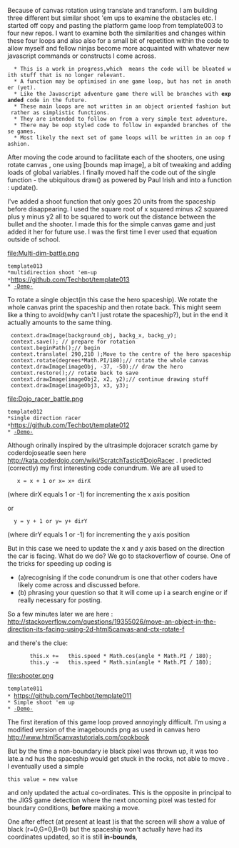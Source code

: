 Because of canvas rotation using translate and transform. I am building
three different but similar shoot 'em ups to examine the obstacles etc.
I started off copy and pasting the platform game loop from template003
to four new repos. I want to examine both the similarities and changes
within these four loops and also also for a small bit of repetition
within the code to allow myself and fellow ninjas become more acquainted
with whatever new javascript commands or constructs I come
across.

`  * This is a work in progress,which  means the code will be bloated with stuff that is no longer relevant.`  
`  * A function may be optimised in one game loop, but has not in another (yet). `  
`  * Like the Javascript adventure game there will be branches with `**`expanded`**` code in the future.`  
`  * These main loops are not written in an object oriented fashion but rather as simplistic functions.`  
`  * They are intended to follow on from a very simple text adventure. `  
`  * There may be oop styled code to follow in expanded branches of these games.`  
`  * Most likely the next set of game loops will be written in an oop fashion.`  

After moving the code around to facilitate each of the shooters, one
using rotate canvas , one using \[bounds map image\], a bit of tweaking
and adding loads of global variables. I finally moved half the code out
of the single function - the ubiquitous draw() as powered by Paul Irish
and into a function : update().

I've added a shoot function that only goes 20 units from the spaceship
before disappearing. I used the square root of x squared minus x2
squared plus y minus y2 all to be squared to work out the distance
between the bullet and the shooter. I made this for the simple canvas
game and just added it her for future use. I was the first time I ever
used that equation outside of school.

[file:Multi-dim-battle.png](file:Multi-dim-battle.png.md)

`template013`  
`*multidirection shoot 'em-up`  
`*`<https://github.com/Techbot/template013>  
`* `[`-Demo-`](http://techbot.github.io/template013/)

To rotate a single object(in this case the hero spaceship). We rotate
the whole canvas print the spaceship and then rotate back. This might
seem like a thing to avoid(why can't I just rotate the spaceship?), but
in the end it actually amounts to the same
thing.

` context.drawImage(background_obj, backg_x, backg_y);`  
` context.save(); // prepare for rotation`  
` context.beginPath();// begin`  
` context.translate( 290,210 );Move to the centre of the hero spaceship`  
` context.rotate(degrees*Math.PI/180);// rotate the whole canvas`  
` context.drawImage(imageObj, -37, -50);// draw the hero`  
` context.restore();// rotate back to save`  
` context.drawImage(imageObj2, x2, y2);// continue drawing stuff`  
` context.drawImage(imageObj3, x3, y3);`

[file:Dojo\_racer\_battle.png](file:Dojo_racer_battle.png.md)

`template012`  
`*single direction racer`  
`*`<https://github.com/Techbot/template012>  
`* `[`-Demo-`](http://techbot.github.io/template012/)

Although orinally inspired by the ultrasimple dojoracer scratch game by
coderdojoseatle seen here
<http://kata.coderdojo.com/wiki/ScratchTastic#DojoRacer> . I predicted
(correctly) my first interesting code conundrum. We are all used to

`   x = x + 1 or x= x+ dirX`

(where dirX equals 1 or -1) for incrementing the x axis position

or

`  y = y + 1 or y= y+ dirY `

(where dirY equals 1 or -1) for incrementing the y axis position

But in this case we need to update the x and y axis based on the
direction the car is facing. What do we do? We go to stackoverflow of
course. One of the tricks for speeding up coding is

  - (a)recognising if the code conundrum is one that other coders have
    likely come across and discussed before.
  - (b) phrasing your question so that it will come up i a search engine
    or if really necessary for posting.

So a few minutes later we are here :
<http://stackoverflow.com/questions/19355026/move-an-object-in-the-direction-its-facing-using-2d-html5canvas-and-ctx-rotate-f>

and there's the clue:

`       this.x +=   this.speed * Math.cos(angle * Math.PI / 180);`  
`       this.y -=   this.speed * Math.sin(angle * Math.PI / 180); `

[file:shooter.png](file:shooter.png.md)

`template011`  
`* `<https://github.com/Techbot/template011>  
`* Simple shoot 'em up`  
`* `[`-Demo-`](http://techbot.github.io/template011/)

The first iteration of this game loop proved annoyingly difficult. I'm
using a modified version of the imagebounds png as used in canvas hero
<http://www.html5canvastutorials.com/cookbook>

But by the time a non-boundary ie black pixel was thrown up, it was too
late.a nd hus the spaceship would get stuck in the rocks, not able to
move . I eventually used a simple

`this value = new value `

and only updated the actual co-ordinates. This is the opposite in
principal to the JIGS game detection where the next oncoming pixel was
tested for boundary conditions, **before** making a move.

One after effect (at present at least )is that the screen will show a
value of black (r=0,G=0,B=0) but the spaceship won't actually have had
its coordinates updated, so it is still **in-bounds**,
